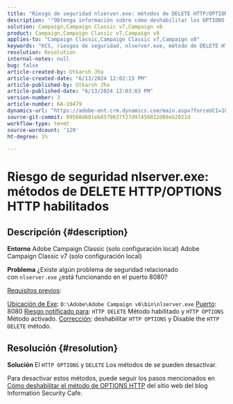 ```yaml
---
title: "Riesgo de seguridad nlserver.exe: métodos de DELETE HTTP/OPTIONS HTTP habilitados"
description: '"Obtenga información sobre cómo deshabilitar los OPTIONS HTTP y los métodos de DELETE".'
solution: Campaign,Campaign Classic v7,Campaign v8
product: Campaign,Campaign Classic v7,Campaign v8
applies-to: "Campaign Classic,Campaign Classic v7,Campaign v8"
keywords: "KCS, riesgos de seguridad, nlserver.exe, método de DELETE HTTP habilitado, método de OPTIONS HTTP habilitado, preguntas frecuentes, ACC, Adobe Campaign Classic, Adobe Campaign Classic v7"
resolution: Resolution
internal-notes: null
bug: false
article-created-by: Utkarsh Jha
article-created-date: "6/13/2024 12:02:15 PM"
article-published-by: Utkarsh Jha
article-published-date: "6/13/2024 12:03:03 PM"
version-number: 3
article-number: KA-19479
dynamics-url: "https://adobe-ent.crm.dynamics.com/main.aspx?forceUCI=1&pagetype=entityrecord&etn=knowledgearticle&id=4e9f96c3-7c29-ef11-840a-00224808decd"
source-git-commit: 99560d601eb8570637f27d97456012d89eb2021d
workflow-type: tm+mt
source-wordcount: '129'
ht-degree: 1%

---
```


# Riesgo de seguridad nlserver.exe: métodos de DELETE HTTP/OPTIONS HTTP habilitados

## Descripción {#description}


<b>Entorno</b>
Adobe Campaign Classic (solo configuración local) Adobe Campaign Classic v7 (solo configuración local)

<b>Problema</b>
¿Existe algún problema de seguridad relacionado con `nlserver.exe` ¿está funcionando en el puerto 8080?

<u>Requisitos previos</u>:

<u>Ubicación de Exe</u>: `D:\Adobe\Adobe Campaign v6\bin\nlserver.exe`
<u>Puerto</u>: 8080
<u>Riesgo notificado para</u>: `HTTP DELETE` Método habilitado y `HTTP OPTIONS` Método activado.
<u>Corrección</u>: deshabilitar `HTTP OPTIONS` y Disable the `HTTP DELETE` método.


## Resolución {#resolution}


<b>Solución</b>
El `HTTP OPTIONS` y `DELETE` Los métodos de se pueden desactivar.

Para desactivar estos métodos, puede seguir los pasos mencionados en [Cómo deshabilitar el método de OPTIONS HTTP](https://protonts.wordpress.com/2013/08/15/how-to-disable-http-options-method/) del sitio web del blog Information Security Cafe.
